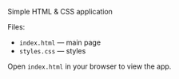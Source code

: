 Simple HTML & CSS application

Files:
- `index.html` — main page
- `styles.css` — styles

Open `index.html` in your browser to view the app.
